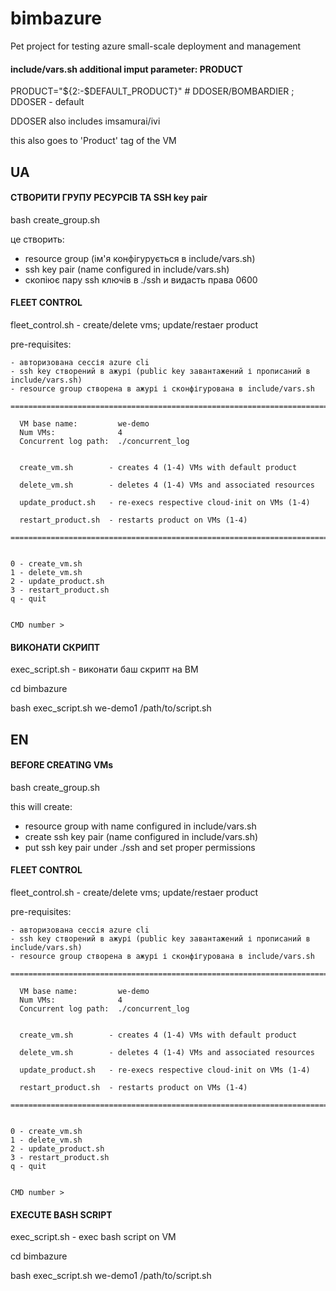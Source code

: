 # bimbazure
Pet project for testing azure small-scale deployment and management

#### include/vars.sh additional imput parameter: PRODUCT
PRODUCT="${2:-$DEFAULT_PRODUCT}"  # DDOSER/BOMBARDIER ; DDOSER - default

DDOSER also includes imsamurai/ivi

this also goes to 'Product' tag of the VM


## UA
#### СТВОРИТИ ГРУПУ РЕСУРСІВ ТА SSH key pair
bash create_group.sh

це створить:

  - resource group (ім'я конфігурується в include/vars.sh)
  - ssh key pair (name configured in include/vars.sh)
  - скопіює пару ssh ключів в ./ssh и видасть права 0600


#### FLEET CONTROL
fleet_control.sh - create/delete vms; update/restaer product

pre-requisites:

    - авторизована сессія azure cli
    - ssh key створений в ажурі (public key завантажений і прописаний в include/vars.sh)
    - resource group створена в ажурі і сконфігурована в include/vars.sh

```
============================================================================

  VM base name:         we-demo
  Num VMs:              4
  Concurrent log path:  ./concurrent_log


  create_vm.sh        - creates 4 (1-4) VMs with default product

  delete_vm.sh        - deletes 4 (1-4) VMs and associated resources

  update_product.sh   - re-execs respective cloud-init on VMs (1-4)

  restart_product.sh  - restarts product on VMs (1-4)

============================================================================


0 - create_vm.sh
1 - delete_vm.sh
2 - update_product.sh
3 - restart_product.sh
q - quit


CMD number >
```


#### ВИКОНАТИ СКРИПТ
exec_script.sh - виконати баш скрипт на ВМ

cd bimbazure

bash exec_script.sh we-demo1 /path/to/script.sh


## EN
#### BEFORE CREATING VMs
bash create_group.sh

this will create:

  - resource group with name configured in include/vars.sh
  - create ssh key pair (name configured in include/vars.sh)
  - put ssh key pair under ./ssh and set proper permissions


#### FLEET CONTROL
fleet_control.sh - create/delete vms; update/restaer product

pre-requisites:

    - авторизована сессія azure cli
    - ssh key створений в ажурі (public key завантажений і прописаний в include/vars.sh)
    - resource group створена в ажурі і сконфігурована в include/vars.sh

```
============================================================================

  VM base name:         we-demo
  Num VMs:              4
  Concurrent log path:  ./concurrent_log


  create_vm.sh        - creates 4 (1-4) VMs with default product

  delete_vm.sh        - deletes 4 (1-4) VMs and associated resources

  update_product.sh   - re-execs respective cloud-init on VMs (1-4)

  restart_product.sh  - restarts product on VMs (1-4)

============================================================================


0 - create_vm.sh
1 - delete_vm.sh
2 - update_product.sh
3 - restart_product.sh
q - quit


CMD number >
```

#### EXECUTE BASH SCRIPT
exec_script.sh - exec bash script on VM

cd bimbazure

bash exec_script.sh we-demo1 /path/to/script.sh
